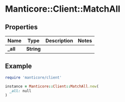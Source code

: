 # Manticore::Client::MatchAll

## Properties

| Name | Type | Description | Notes |
| ---- | ---- | ----------- | ----- |
| **_all** | **String** |  |  |

## Example

```ruby
require 'manticore/client'

instance = Manticore::Client::MatchAll.new(
  _all: null
)
```

